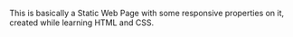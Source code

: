 This is basically a Static Web Page with some responsive properties on it, created while learning HTML and CSS.
